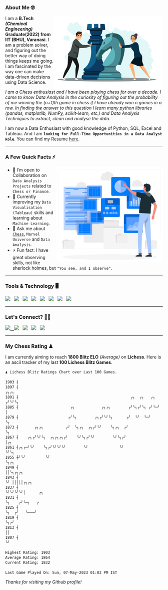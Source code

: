 ### About Me 🤓
<img align="right" alt="Coding" width="350" src="https://github.com/Laxman-Lakhan/Laxman-Lakhan/blob/master/Assets/Chess_Vector.jpg">   

I am a **B.Tech** _**(Chemical Engineering)**_ **Graduate(2022) from IIT (BHU), Varanasi**. I am a problem solver, and figuring out the better way of doing things keeps me going. I am fascinated by the way one can make data-driven decisions using Data Science. 

_I am a Chess enthusiast and I have been playing chess for over a decade. I came to know Data Analysis in the curiosity of figuring out the probability of me winning the (n+1)th game in chess if I have already won n games in a row. In finding the answer to this question I learn many python libraries (pandas, matplotlib, NumPy, scikit-learn, etc.) and Data Analysis Techniques to extract, clean and analyse the data._

I am now a Data Enthusiast with good knowledge of Python, SQL, Excel and Tableau. And I am **`looking for Full-Time Opportunities in a Data Analyst Role`**. You can find my Resume
 [here](https://drive.google.com/file/d/1UIOoogRLj5eGQFQBkuvMmTISZVdl2Ok7/view?usp=sharing).


---

### A Few Quick Facts ⚡️
<img align="right" alt="Coding" width="340" src="https://github.com/Laxman-Lakhan/Laxman-Lakhan/blob/master/Assets/Data_Vector.jpg">   

- 🤝 I’m open to Collaboration on `Data Analysis Projects` related to `Chess or Finance`.
- 📖 Currently improving my `Data Visualisation (Tableau)` skills and learning about `Machine Learning`.
- 💬 Ask me about [`Chess`](https://lichess.org/@/YourKingIsInDanger), `Marvel Universe` and `Data Analysis`.
- ⚡️ Fun fact: I have great observing skills, not like sherlock holmes, but `"You see, and I observe"`.

---
### Tools & Technology 🖥

<img src="https://img.shields.io/badge/Python-white?logo=Python&logoColor=ColorName&style=ShieldStyle" /> &nbsp;
<img src="https://img.shields.io/badge/MySQL-white?logo=MySQL&logoColor=ColorName&style=ShieldStyle" /> &nbsp;
<img src="https://img.shields.io/badge/Tableau-white?logo=Tableau&logoColor=ColorName&style=ShieldStyle" /> &nbsp;
<img src="https://img.shields.io/badge/Excel-white?logo=Microsoft+Excel&logoColor=196F3D&style=ShieldStyle" /> &nbsp;
<img src="https://img.shields.io/badge/Jupyter-white?logo=Jupyter&logoColor=ColorName&style=ShieldStyle" /> &nbsp;
<img src="https://img.shields.io/badge/pandas-white?logo=Pandas&logoColor=000080&style=ShieldStyle" /> &nbsp;
<img src="https://img.shields.io/badge/numpy-white?logo=Numpy&logoColor=85C1E9&style=ShieldStyle" /> &nbsp;
<img src="https://img.shields.io/badge/scikit learn-white?logo=Scikit+Learn&logoColor=ColorName&style=ShieldStyle" /> &nbsp;



---

### Let's Connect? 🫳🏻

<a href="mailto:laxmansingh.lakhan@gmail.com"> <img src="https://img.icons8.com/fluent/48/000000/gmail.png" width="3.5%"/> &nbsp;
[<img src="https://img.icons8.com/color/48/000000/linkedin.png" width="3.5%"/>](https://www.linkedin.com/in/laxman-lakhan/)  &nbsp;
[<img src="https://img.icons8.com/fluent/48/000000/facebook-new.png" width="3.5%"/>](https://www.facebook.com/s.laxmanlakhan/)  &nbsp;
[<img src="https://img.icons8.com/fluent/48/000000/instagram-new.png" width="3.5%"/>](https://www.instagram.com/laxman.lakhan/)  &nbsp;
[<img src="https://img.icons8.com/color/48/000000/twitter.png" width="3.5%"/>](https://twitter.com/laxman__lakhan)  &nbsp;

 ---
  
### My Chess Rating ♟
  
I am currently aiming to reach **1800 Blitz ELO** *(Average)* on **Lichess**. Here is an ascii tracker of my last **100 Lichess Blitz Games**.

  ```
  ♟︎ 𝙻𝚒𝚌𝚑𝚎𝚜𝚜 𝙱𝚕𝚒𝚝𝚣 𝚁𝚊𝚝𝚒𝚗𝚐𝚜 𝙲𝚑𝚊𝚛𝚝 𝚘𝚟𝚎𝚛 𝙻𝚊𝚜𝚝 𝟷00 𝙶𝚊𝚖𝚎𝚜.
  
1903 ┤
1897 ┤                                                               ╭╮╭╮
1891 ┤                                                  ╭╮  ╭╮   ╭╮ ╭╯╰╯╰╮
1885 ┤                       ╭╮            ╭╮╭╮        ╭╯╰╮╭╯╰╮ ╭╯╰─╯    │
1879 ┤                      ╭╯╰╮        ╭╮╭╯╰╯╰╮      ╭╯  ╰╯  ╰─╯        ╰╮
1873 ┤       ╭╮╭╮          ╭╯  ╰╮╭╮  ╭╮╭╯╰╯    ╰╮╭╮  ╭╯                   ╰╮
1867 ┤    ╭╮╭╯╰╯╰╮  ╭╮╭╮╭╮╭╯    ╰╯╰╮╭╯╰╯        ╰╯╰╮╭╯                     │╭╮
1861 ┤╭╮╭─╯╰╯    ╰╮╭╯╰╯╰╯╰╯        ╰╯              ╰╯                      ╰╯╰╮
1855 ┼╯╰╯         ╰╯                                                          ╰╮╭╮
1849 ┤                                                                         ││╰╮╭╮╭╮
1843 ┤                                                                         ╰╯ │││││╭╮╭╮
1837 ┤                                                                            ╰╯╰╯╰╯╰╯│      ╭╮
1831 ┤                                                                                    ╰╮    ╭╯╰─╮   ╭
1825 ┤                                                                                     ╰╮  ╭╯   ╰───╯
1819 ┤                                                                                      ╰╮╭╯
1813 ┤                                                                                       ││
1807 ┤                                                                                       ╰╯ 

Highest Rating: 1903
Average Rating: 1864
Current Rating: 1832 

Last Game Played On: Sun, 07-May-2023 01:02 PM IST
  ```
  
  
*Thanks for visiting my Github profile!*
